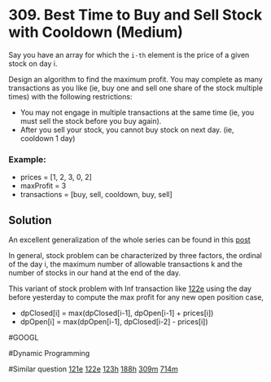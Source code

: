# 309. Best Time to Buy and Sell Stock with Cooldown (Medium)

Say you have an array for which the `i-th` element is the price of a given stock on day i.

Design an algorithm to find the maximum profit. You may complete as many transactions as you like (ie, buy one and sell one share of the stock multiple times) with the following restrictions:

- You may not engage in multiple transactions at the same time (ie, you must sell the stock before you buy again).
- After you sell your stock, you cannot buy stock on next day. (ie, cooldown 1 day)

### Example:
- prices = [1, 2, 3, 0, 2]
- maxProfit = 3
- transactions = [buy, sell, cooldown, buy, sell]

## Solution
An excellent generalization of the whole series can be found in this [post](https://leetcode.com/problems/best-time-to-buy-and-sell-stock-with-transaction-fee/discuss/108870/Most-consistent-ways-of-dealing-with-the-series-of-stock-problems)

In general, stock problem can be characterized by three factors, the ordinal of the day i, the maximum number of allowable transactions k and the number of stocks in our hand at the end of the day.

This variant of stock problem with Inf transaction like [122e](../p122e/README.md) using the day before yesterday to compute the max profit for any new open position case,
- dpClosed[i] = max(dpClosed[i-1], dpOpen[i-1] + prices[i])
- dpOpen[i]   = max(dpOpen[i-1], dpClosed[i-2] - prices[i])

#GOOGL

#Dynamic Programming

#Similar question
[121e](../p121e/README.md) [122e](../p122e/README.md) [123h](../p123h/README.md) [188h](../p188h/README.md) [309m](../p309m/README.md) [714m](../p714m/README.md)
